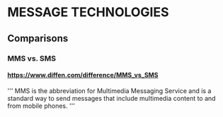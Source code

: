 # MESSAGE TECHNOLOGIES

## Comparisons

### MMS vs. SMS
#### https://www.diffen.com/difference/MMS_vs_SMS
''' MMS is the abbreviation for Multimedia Messaging Service and is a standard way to send messages that include multimedia content to and from mobile phones. '''
